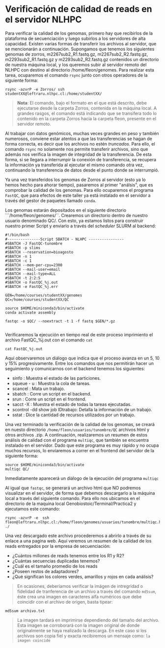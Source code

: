 # Verificación de calidad de reads en el servidor NLHPC

Para verificar la calidad de los genomas, primero hay que recibirlos de la plataforma de secuenciación y luego subirlos a los servidores de alta capacidad. Existen varias formas de transferir los archivos al servidor, que se mencionarán a continuación. Supongamos que tenemos los siguientes genomas de zorros, m2267sub2_R1.fastq.gz, m2267sub2_R2.fastq.gz, m2293sub2_R1.fastq.gz y m2293sub2_R2.fastq.gz contenidos un directorio de nuestra máquina local, y los queremos subir al servidor remoto del NLHPC con destino al directorio /home/fleon/genomes. Para realizar esta tarea, ocuparemos el comando ```rsync``` junto con otros operadores de la siguiente forma:

```
rsync -azvrP -e Zorros/ ssh studentXX@leftraru.nlhpc.cl:/home/studentXX/ 

```

>**Nota**: El comando, bajo el formato en el que está descrito, debe ejecutarse desde la carpeta Zorros, contenida en la máquina local. A grandes rasgos, el comando está indicando que se transifera todo lo contenido en la carpeta Zorros hacia la carpeta fleon, presente en el servidor remoto.

Al trabajar con datos genómicos, muchas veces grandes en peso y también numerosos, conviene estar atentos a que las transferencias se hagan de forma correcta, es decir que los archivos no estén *truncados*. Para ello, el comando ```rsync``` no solamente nos permite transferir archivos, sino que además nos verifica la imagen de integridad de la transferencia. De esta forma, si se llegara a interrumpir la conexión de transferencia, se recupera la información ya transferida al ejecutar el mismo comando otra vez, continuando la transferencia de datos desde el punto donde se interrumpió.

Ya una vez transferidos los genomas de Zorros al servidor (esto ya lo hemos hecho para ahorar tiempo), pasaremos al primer "análsis", que es comprobar la calidad de los genomas. Para ello ocuparemos el programa ```FastQC```, que para efectos de este taller ya está instalado en el servidor a través del gestor de paquetes llamado ```conda```.

Los genomas estarán depositados en el siguiente directorio ```/home/fleon/genomes/``. Crearemos un directorio dentro de nuestro usuario denominado QC/. Con esto, ya estamos listos para construir nuestro primer Script y enviarlo a través del *scheduler* SLURM al backend: 

```
#!/bin/bash
#---------------Script SBATCH - NLHPC ----------------
#SBATCH -J FastQC-tunombre
#SBATCH -p slims
#SBATCH --reservation=bioagosto
#SBATCH -n 1
#SBATCH -c 1
#SBATCH --mem-per-cpu=2300
#SBATCH --mail-user=email
#SBATCH --mail-type=ALL
#SBATCH -t 2:2:5
#SBATCH -o FastQC_%j.out
#SBATCH -e FastQC_%j.err

GEN=/home/courses/studentXX/genomes
QC=/home/courses/studentXX/QC

source $HOME/miniconda3/bin/activate
conda activate assembly

fastqc -o $QC/ --noextract -t 1 -f fastq $GEN/*.gz


```
Verificaremos la ejecución en tiempo real de este proceso imprimiento el archivo FastQC_%j.out con el comando ```cat```

```
cat FastQC_%j.out

```

Aquí observaremos un diálogo que indica que el proceso avanza en un 5, 10 y 15% progresivamente. Entre los comandos que nos permitirán hacer un seguimiento y comunicarnos con el backend tenemos los siguientes: 


+ sinfo : Muestra el estado de las particiones.
+ squeue - u : Muestra la cola de tareas.
+ scancel : Mata un trabajo.
+ sbatch : Corre un script en el backend.
+ srun : Corre un script en el frontend.
+ sacct -X : Muestra el estado de todas la tareas ejecutadas.
+ scontrol -dd show job IDtrabajo: Detalla la información de un trabajo. 
+ sstat : Dice la cantidad de recursos utilizados por un trabajo.

Una vez terminado la verificación de la calidad de los genomas, se creará en nuesto directorio  ```/home/fleon/usuarios/tunombre/QC``` archivos html y otros archivos .zip. A continuación, realizaremos un resumen de estos análisis de calidad con el programa ``multiqc``, que también se encuentra instalado en el servidor. Dado que este programa es muy rápido y no ocupa muchos recursos, lo enviaremos a correr en el frontend del servidor de la siguiente forma:

```
source $HOME/miniconda3/bin/activate
multiqc QC/
```

Inmediatamente aparecerá un diálogo de la ejecución del programa ``multiqc``

Al igual que ``fastqc``, se generará un archivo html que NO podremos visualizar en el servidor, de forma que debemos descargarlo a la máquina local a través del siguiente comando. Para ello nos ubicamos en el directorio de la maquina local Genobiostoic/Terminal/Practica2 y ejecutamos este comando:

```
rsync -azvrP -e  ssh fleon@leftraru.nlhpc.cl:/home/fleon/genomes/usuarios/tunombre/multiqc.html ./

```
 Una vez descargado este archivo procederemos a abrirlo a través de su enlace a una pagina web. Aquí veremos un resumen de la calidad de los reads entregados por la empresa de secuenciación:

 + ¿Cuántos millones de reads tenemos entre los R1 y R2?
 + ¿Cuántas secuencias duplicadas tenemos?
 + ¿Cuál es el tamaño promedio de los reads
 + ¿Poseen restos de adaptadores?
 + ¿Qué significan los colores verdes, amarillos y rojos en cada análisis?







>En ocasiones, deberíamos verificar la imágen de intregridad o fidelidad de tranferencia de un archivo a través del comando ```md5sum```, éste crea una imagen en caracteres alfa numéricos que debe coincidir con el archivo de origen, basta tipear:
```
md5sum archivo.txt
```
>La imagen  tardará en imprimirse dependiendo del tamaño del archivo. Esta imagen se corroborará con la imagen original de donde originalmente se haya realizado la descarga. En este caso si los archivos son copia fiel y exacta recibiremos un mensaje como:
```la imagen coincide```
 




